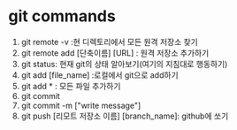 # git commands

1. git remote -v :현 디렉토리에서 모든 원격 저장소 찾기
2. git remote add [단축이름] [URL] : 원격 저장소 추가하기
3. git status: 현재 git의 상태 알아보기(여기의 지침대로 행동하기)
4. git add [file_name] :로컬에서 git으로 add하기
5. git add * : 모든 파일 추가하기 
6. git commit 
7. git commit -m ["write message"]
8. git push [리모트 저장소 이름] [branch_name]: github에 쏘기


